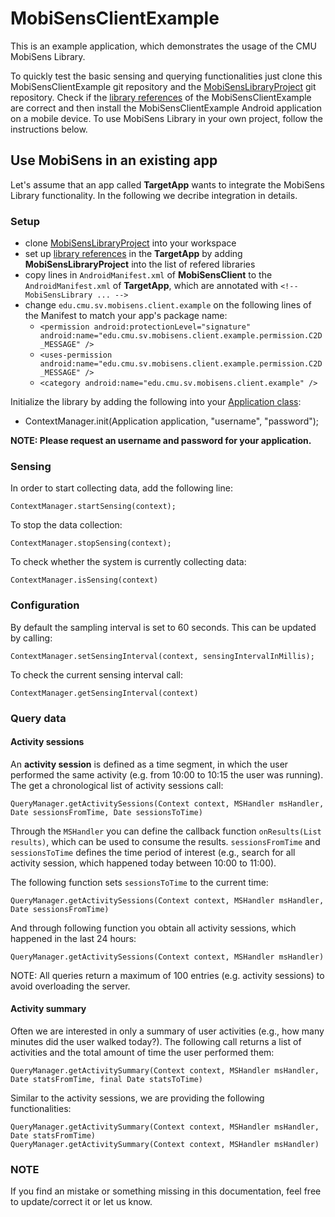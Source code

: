 MobiSensClientExample
=====================

This is an example application, which demonstrates the usage of the CMU MobiSens Library. 

To quickly test the basic sensing and querying functionalities just clone this MobiSensClientExample git repository and the [MobiSensLibraryProject](https://github.com/CMU-mingzeng/MobiSensLibraryProject) git repository. Check if the [library references](http://developer.android.com/tools/projects/projects-eclipse.html#ReferencingLibraryProject) of the MobiSensClientExample are correct and then install the MobiSensClientExample Android application on a mobile device. To use MobiSens Library in your own project, follow the instructions below.


Use MobiSens in an existing app
------------


Let's assume that an app called **TargetApp** wants to integrate the MobiSens Library functionality. In the following we decribe integration in details.

### Setup

- clone [MobiSensLibraryProject](https://github.com/CMU-mingzeng/MobiSensLibraryProject) into your workspace
- set up [library references](http://developer.android.com/tools/projects/projects-eclipse.html#ReferencingLibraryProject) in the **TargetApp** by adding **MobiSensLibraryProject** into the list of refered libraries
- copy lines in `AndroidManifest.xml` of **MobiSensClient** to the `AndroidManifest.xml` of **TargetApp**, which are annotated with `<!-- MobiSensLibrary ... -->`
- change ``edu.cmu.sv.mobisens.client.example`` on the following lines of the Manifest to match your app's package name: 
	- ``<permission android:protectionLevel="signature" android:name="edu.cmu.sv.mobisens.client.example.permission.C2D_MESSAGE" />``
	- ``<uses-permission android:name="edu.cmu.sv.mobisens.client.example.permission.C2D_MESSAGE" />``
	- ``<category android:name="edu.cmu.sv.mobisens.client.example" />``

Initialize the library by adding the following into your [Application class](http://developer.android.com/reference/android/app/Application.html):

- ContextManager.init(Application application, "username", "password");

**NOTE: Please request an username and password for your application.**


### Sensing

In order to start collecting data, add the following line:

    ContextManager.startSensing(context);
    
To stop the data collection:
    
    ContextManager.stopSensing(context);
    
To check whether the system is currently collecting data:
    
    ContextManager.isSensing(context)



### Configuration

By default the sampling interval is set to 60 seconds. This can be updated by calling:

    ContextManager.setSensingInterval(context, sensingIntervalInMillis);


To check the current sensing interval call:

    ContextManager.getSensingInterval(context)



### Query data

#### Activity sessions

An **activity session** is defined as a time segment, in which the user performed the same activity (e.g. from 10:00 to 10:15 the user was running). The get a chronological list of activity sessions call:

    QueryManager.getActivitySessions(Context context, MSHandler msHandler, Date sessionsFromTime, Date sessionsToTime) 

Through the `MSHandler` you can define the callback function `onResults(List results)`, which can be used to consume the results. `sessionsFromTime` and `sessionsToTime` defines the time period of interest (e.g., search for all activity session, which happened today between 10:00 to 11:00).

The following function sets `sessionsToTime` to the current time:

    QueryManager.getActivitySessions(Context context, MSHandler msHandler, Date sessionsFromTime)

And through following function you obtain all activity sessions, which happened in the last 24 hours:

    QueryManager.getActivitySessions(Context context, MSHandler msHandler)


NOTE: All queries return a maximum of 100 entries (e.g. activity sessions) to avoid overloading the server.


#### Activity summary
Often we are interested in only a summary of user activities (e.g., how many minutes did the user walked today?). The following call returns a list of activities and the total amount of time the user performed them:
    
    QueryManager.getActivitySummary(Context context, MSHandler msHandler, Date statsFromTime, final Date statsToTime)
	

Similar to the activity sessions, we are providing the following functionalities:

    QueryManager.getActivitySummary(Context context, MSHandler msHandler, Date statsFromTime)
    QueryManager.getActivitySummary(Context context, MSHandler msHandler)




### NOTE
If you find an mistake or something missing in this documentation, feel free to update/correct it or let us know.

